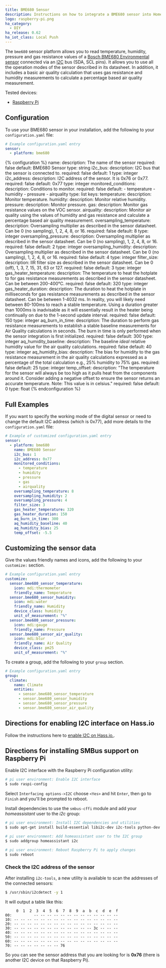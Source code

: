 ```yaml
---
title: BME680 Sensor
description: Instructions on how to integrate a BME680 sensor into Home Assistant.
logo: raspberry-pi.png
ha_category:
  - DIY
ha_release: 0.62
ha_iot_class: Local Push
---
```


The `bme680` sensor platform allows you to read temperature, humidity, pressure and gas resistance values of a [Bosch BME680 Environmental sensor](https://cdn-shop.adafruit.com/product-files/3660/BME680.pdf) connected via an [I2C](https://en.wikipedia.org/wiki/I²C) bus (SDA, SCL pins). It allows you to use all the operation modes of the sensor described in its datasheet. In addition, it includes a basic air quality calculation that uses gas resistance and humidity measurements to calculate a percentage based air quality measurement.

Tested devices:

- [Raspberry Pi](https://www.raspberrypi.org/)

## Configuration

To use your BME680 sensor in your installation, add the following to your `configuration.yaml` file:

```yaml
# Example configuration.yaml entry
sensor:
  - platform: bme680
```

{% configuration %}
name:
  description: The name of the sensor
  required: false
  default: BME680 Sensor
  type: string
i2c_bus:
  description: I2C bus that the sensor is connected to.
  required: false
  default: 1
  type: integer
i2c_address:
  description: I2C address of the sensor. It is 0x76 or 0x77.
  required: false
  default: 0x77
  type: integer
monitored_conditions:
  description: Conditions to monitor.
  required: false
  default:
    - temperature
    - humidity
    - pressure
    - airquality
  type: list
  keys:
    temperature:
      description: Monitor temperature.
    humidity:
      description: Monitor relative humidity.
    pressure:
      description: Monitor pressure.
    gas:
      description: Monitor gas resistance values on the VOC sensor.
    airquality:
      description: Monitor air quality using the values of humidity and gas resistance and calculate a percentage based air quality measurement.
oversampling_temperature:
  description: Oversampling multiplier as described in the sensor datasheet. Can be 0 (no sampling), 1, 2, 4, 8, or 16.
  required: false
  default: 8
  type: integer
oversampling_pressure:
  description: Oversampling multiplier as described in the sensor datasheet. Can be 0 (no sampling), 1, 2, 4, 8, or 16.
  required: false
  default: 2
  type: integer
oversampling_humidity:
  description: Oversampling multiplier as described in the sensor datasheet. Can be 0 (no sampling), 1, 2, 4, 8, or 16.
  required: false
  default: 4
  type: integer
filter_size:
  description: IIR filter size as described in the sensor datasheet. Can be 0 (off), 1, 3, 7, 15, 31, 63 or 127.
  required: false
  default: 3
  type: integer
gas_heater_temperature:
  description: The temperature to heat the hotplate to for gas resistance measurements as described in the sensor datasheet.  Can be between 200-400&deg;C.
  required: false
  default: 320
  type: integer
gas_heater_duration:
  description: The duration to heat the hotplate in milliseconds for gas resistance measurements as described in the sensor datasheet.  Can be between 1-4032 ms. In reality, you will likely need between 80-100ms to reach a stable temperature.  Using a duration greater than 1000ms is inadvisable as it will essentially result in the heater being continually on due to the 1-second update interval.
  required: false
  default: 150
  type: integer
aq_burn_in_time:
  description: The duration to perform gas resistance measurements to establish a stable baseline measurements for Air Quality calculations in seconds. The burn in time is only performed when the sensor integration is first initialized.
  required: false
  default: 300
  type: integer
aq_humidity_baseline:
  description: The baseline *ideal* relative humidity value for the air quality calculations.
  required: false
  default: 40
  type: integer
aq_humidity_bias:
  description: The bias for humidity to the gas resistance measurement in the air quality calculations expressed as a percentage of the total calculation e.g., 25% humidity to 75% gas.
  required: false
  default: 25
  type: integer
temp_offset:
  description: "The temperature for the sensor will always be too high as it pulls heat from the components around it. Consider adding a negative offset to ensure the sensor returns an accurate temperature. Note: This value is in celsius."
  required: false
  default: 0
  type: float
{% endconfiguration %}

## Full Examples

If you want to specify the working mode of the digital sensor or need to change the default I2C address (which is 0x77), add more details to the `configuration.yaml` file:

```yaml
# Example of customized configuration.yaml entry
sensor:
  - platform: bme680
    name: BME680 Sensor
    i2c_bus: 1
    i2c_address: 0x77
    monitored_conditions:
      - temperature
      - humidity
      - pressure
      - gas
      - airquality
    oversampling_temperature: 8
    oversampling_humidity: 2
    oversampling_pressure: 4
    filter_size: 3
    gas_heater_temperature: 320
    gas_heater_duration: 150
    aq_burn_in_time: 300
    aq_humidity_baseline: 40
    aq_humidity_bias: 25
    temp_offset: -5.5
```

## Customizing the sensor data

Give the values friendly names and icons, add the following to your `customize:` section.

```yaml
# Example configuration.yaml entry
customize:
  sensor.bme680_sensor_temperature:
    icon: mdi:thermometer
    friendly_name: Temperature
  sensor.bme680_sensor_humidity:
    icon: mdi:water
    friendly_name: Humidity
    device_class: humidity
    unit_of_measurement: "%"
  sensor.bme680_sensor_pressure:
    icon: mdi:gauge
    friendly_name: Pressure
  sensor.bme680_sensor_air_quality:
    icon: mdi:blur
    friendly_name: Air Quality
    device_class: pm25
    unit_of_measurement: "%"
```

To create a group, add the following to your `group` section.

```yaml
# Example configuration.yaml entry
group:
  climate:
    name: Climate
    entities:
      - sensor.bme680_sensor_temperature
      - sensor.bme680_sensor_humidity
      - sensor.bme680_sensor_pressure
      - sensor.bme680_sensor_air_quality
```

## Directions for enabling I2C interface on Hass.io

Follow the instructions here to [enable I2C on Hass.io.](/hassio/enable_i2c/).

## Directions for installing SMBus support on Raspberry Pi

Enable I2C interface with the Raspberry Pi configuration utility:

```bash
# pi user environment: Enable I2C interface
$ sudo raspi-config
```

Select `Interfacing options->I2C` choose `<Yes>` and hit `Enter`, then go to `Finish` and you'll be prompted to reboot.

Install dependencies to use the `smbus-cffi` module and add your _homeassistant_ user to the _i2c_ group:

```bash
# pi user environment: Install I2C dependencies and utilities
$ sudo apt-get install build-essential libi2c-dev i2c-tools python-dev libffi-dev

# pi user environment: Add homeassistant user to the I2C group
$ sudo addgroup homeassistant i2c

# pi user environment: Reboot Raspberry Pi to apply changes
$ sudo reboot
```

### Check the I2C address of the sensor

After installing `i2c-tools`, a new utility is available to scan the addresses of the connected sensors:

```bash
$ /usr/sbin/i2cdetect -y 1
```

It will output a table like this:
```text
     0  1  2  3  4  5  6  7  8  9  a  b  c  d  e  f
00:          -- -- -- -- -- -- -- -- -- -- -- -- --
10: -- -- -- -- -- -- -- -- -- -- -- -- -- -- -- --
20: -- -- -- -- -- -- -- -- -- -- -- -- -- -- -- --
30: -- -- -- -- -- -- -- -- -- -- -- -- 3c -- -- --
40: -- -- -- -- -- -- -- -- -- -- -- -- -- -- -- --
50: -- -- -- -- -- -- -- -- -- -- -- -- -- -- -- --
60: -- -- -- -- -- -- -- -- -- -- -- -- -- -- -- --
70: -- -- -- -- -- -- -- 76
```

So you can see the sensor address that you are looking for is **0x76** (there is another I2C device on that Raspberry Pi).
